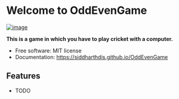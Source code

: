 # Welcome to OddEvenGame


[![image](https://img.shields.io/pypi/v/OddEvenGame.svg)](https://pypi.python.org/pypi/OddEvenGame)


**This is a game in which you have to play cricket with a computer.**


-   Free software: MIT license
-   Documentation: <https://siddharthdis.github.io/OddEvenGame>


## Features

-   TODO
